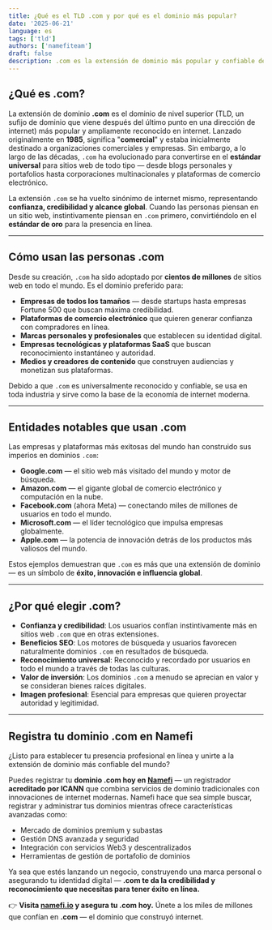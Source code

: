 ```yaml
---
title: ¿Qué es el TLD .com y por qué es el dominio más popular?
date: '2025-06-21'
language: es
tags: ['tld']
authors: ['namefiteam']
draft: false
description: .com es la extensión de dominio más popular y confiable del mundo. Aprende sobre su historia, ventajas y por qué sigue siendo la primera opción para empresas en todo el mundo.
---
```


## **¿Qué es .com?**

La extensión de dominio **.com** es el dominio de nivel superior (TLD, un sufijo de dominio que viene después del último punto en una dirección de internet) más popular y ampliamente reconocido en internet. Lanzado originalmente en **1985**, significa "**comercial**" y estaba inicialmente destinado a organizaciones comerciales y empresas. Sin embargo, a lo largo de las décadas, `.com` ha evolucionado para convertirse en el **estándar universal** para sitios web de todo tipo — desde blogs personales y portafolios hasta corporaciones multinacionales y plataformas de comercio electrónico.

La extensión `.com` se ha vuelto sinónimo de internet mismo, representando **confianza, credibilidad y alcance global**. Cuando las personas piensan en un sitio web, instintivamente piensan en `.com` primero, convirtiéndolo en el **estándar de oro** para la presencia en línea.

---

## **Cómo usan las personas .com**

Desde su creación, `.com` ha sido adoptado por **cientos de millones** de sitios web en todo el mundo. Es el dominio preferido para:

* **Empresas de todos los tamaños** — desde startups hasta empresas Fortune 500 que buscan máxima credibilidad.
* **Plataformas de comercio electrónico** que quieren generar confianza con compradores en línea.
* **Marcas personales y profesionales** que establecen su identidad digital.
* **Empresas tecnológicas y plataformas SaaS** que buscan reconocimiento instantáneo y autoridad.
* **Medios y creadores de contenido** que construyen audiencias y monetizan sus plataformas.

Debido a que `.com` es universalmente reconocido y confiable, se usa en toda industria y sirve como la base de la economía de internet moderna.

---

## **Entidades notables que usan .com**

Las empresas y plataformas más exitosas del mundo han construido sus imperios en dominios `.com`:

* **Google.com** — el sitio web más visitado del mundo y motor de búsqueda.
* **Amazon.com** — el gigante global de comercio electrónico y computación en la nube.
* **Facebook.com** (ahora Meta) — conectando miles de millones de usuarios en todo el mundo.
* **Microsoft.com** — el líder tecnológico que impulsa empresas globalmente.
* **Apple.com** — la potencia de innovación detrás de los productos más valiosos del mundo.

Estos ejemplos demuestran que `.com` es más que una extensión de dominio — es un símbolo de **éxito, innovación e influencia global**.

---

## **¿Por qué elegir .com?**

* **Confianza y credibilidad**: Los usuarios confían instintivamente más en sitios web `.com` que en otras extensiones.
* **Beneficios SEO**: Los motores de búsqueda y usuarios favorecen naturalmente dominios `.com` en resultados de búsqueda.
* **Reconocimiento universal**: Reconocido y recordado por usuarios en todo el mundo a través de todas las culturas.
* **Valor de inversión**: Los dominios `.com` a menudo se aprecian en valor y se consideran bienes raíces digitales.
* **Imagen profesional**: Esencial para empresas que quieren proyectar autoridad y legitimidad.

---

## **Registra tu dominio .com en Namefi**

¿Listo para establecer tu presencia profesional en línea y unirte a la extensión de dominio más confiable del mundo?

Puedes registrar tu **dominio .com hoy en [Namefi](https://namefi.io)** — un registrador **acreditado por ICANN** que combina servicios de dominio tradicionales con innovaciones de internet modernas. Namefi hace que sea simple buscar, registrar y administrar tus dominios mientras ofrece características avanzadas como:

* Mercado de dominios premium y subastas
* Gestión DNS avanzada y seguridad
* Integración con servicios Web3 y descentralizados
* Herramientas de gestión de portafolio de dominios

Ya sea que estés lanzando un negocio, construyendo una marca personal o asegurando tu identidad digital — **.com te da la credibilidad y reconocimiento que necesitas para tener éxito en línea.**

👉 **Visita [namefi.io](https://namefi.io) y asegura tu .com hoy.**
Únete a los miles de millones que confían en **.com** — el dominio que construyó internet.
